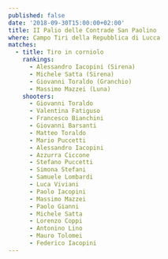 ```yaml
---
published: false
date: '2018-09-30T15:00:00+02:00'
title: II Palio delle Contrade San Paolino
where: Campo Tiri della Repubblica di Lucca
matches:
  - title: Tiro in corniolo
    rankings:
      - Alessandro Iacopini (Sirena)
      - Michele Satta (Sirena)
      - Giovanni Toraldo (Granchio)
      - Massimo Mazzei (Luna)
    shooters:
      - Giovanni Toraldo
      - Valentina Fatiguso
      - Francesco Bianchini
      - Giovanni Barsanti
      - Matteo Toraldo
      - Mario Puccetti
      - Alessandro Iacopini
      - Azzurra Ciccone
      - Stefano Puccetti
      - Simona Stefani
      - Samuele Lombardi
      - Luca Viviani
      - Paolo Iacopini
      - Massimo Mazzei
      - Paolo Gianni
      - Michele Satta
      - Lorenzo Coppi
      - Antonino Lino
      - Mauro Tolomei
      - Federico Iacopini
---
```

